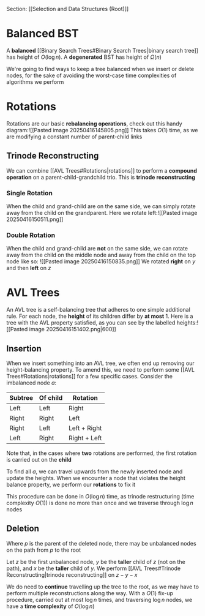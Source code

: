 Section: [[Selection and Data Structures (Root)]]

# Balanced BST

A **balanced** [[Binary Search Trees#Binary Search Trees|binary search tree]] has height of $O(\log n)$. A **degenerated** BST has height of $\Omega(n)$


We're going to find ways to keep a tree balanced when we insert or delete nodes, for the sake of avoiding the worst-case time complexities of algorithms we perform
# Rotations

Rotations are our basic **rebalancing operations**, check out this handy diagram:![[Pasted image 20250416145805.png]]
This takes $O(1)$ time, as we are modifying a constant number of parent-child links
## Trinode Reconstructing

We can combine [[AVL Trees#Rotations|rotations]] to perform a **compound operation** on a parent-child-grandchild trio. This is **trinode reconstructing**
### Single Rotation

When the child and grand-child are on the same side, we can simply rotate away from the child on the grandparent. Here we rotate left:![[Pasted image 20250416150511.png]]
### Double Rotation

When the child and grand-child are **not** on the same side, we can rotate away from the child on the middle node and away from the child on the top node like so: ![[Pasted image 20250416150835.png]]
We rotated **right** on $y$ and then **left** on $z$
# AVL Trees

An AVL tree is a self-balancing tree that adheres to one simple additional rule. For each node, the **height** of its children differ by **at most** 1. Here is a tree with the AVL property satisfied, as you can see by the labelled heights:![[Pasted image 20250416151402.png|600]]
## Insertion

When we insert something into an AVL tree, we often end up removing our height-balancing property. To amend this, we need to perform some [[AVL Trees#Rotations|rotations]] for a few specific cases. Consider the imbalanced node $a$:

| Subtree | Of child | Rotation     |
| ------- | -------- | ------------ |
| Left    | Left     | Right        |
| Right   | Right    | Left         |
| Right   | Left     | Left + Right |
| Left    | Right    | Right + Left |
Note that, in the cases where **two** rotations are performed, the first rotation is carried out on the **child**

To find all $a$, we can travel upwards from the newly inserted node and update the heights. When we encounter a node that violates the height balance property, we perform our **rotations** to fix it

This procedure can be done in $O(\log n)$ time, as trinode restructuring (time complexity $O(1)$) is done no more than once and we traverse through $\log n$ nodes
## Deletion

Where $p$ is the parent of the deleted node, there may be unbalanced nodes on the path from $p$ to the root

Let $z$ be the first unbalanced node, $y$ be the **taller** child of $z$ (not on the path), and $x$ be the **taller** child of $y$. We perform [[AVL Trees#Trinode Reconstructing|trinode reconstructing]] on $z-y-x$ 

We do need to **continue** travelling up the tree to the root, as we may have to perform multiple reconstructions along the way. With a $O(1)$ fix-up procedure, carried out at most $\log n$ times, and traversing $\log n$ nodes, we have a **time complexity** of $O(\log n)$

